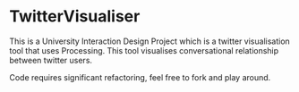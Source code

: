 TwitterVisualiser
=================

This is a University Interaction Design Project which is a twitter visualisation tool that uses Processing. This tool visualises conversational relationship between twitter users.

Code requires significant refactoring, feel free to fork and play around. 
